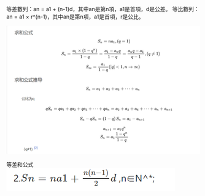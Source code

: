 等差數列：an = a1 + (n-1)d，其中an是第n項，a1是首項，d是公差。
等比數列：an = a1 × r^(n-1)，其中an是第n項，a1是首項，r是公比。

![alt text](image-3.png)


等差和公式
![alt text](image-4.png)